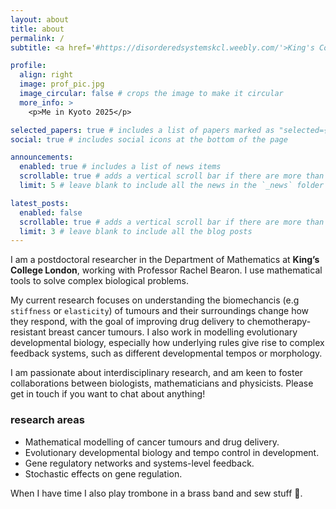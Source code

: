```yaml
---
layout: about
title: about
permalink: /
subtitle: <a href='#https://disorderedsystemskcl.weebly.com/'>King's College London</a>. charlotte.manser@kcl.ac.uk

profile:
  align: right
  image: prof_pic.jpg
  image_circular: false # crops the image to make it circular
  more_info: >
    <p>Me in Kyoto 2025</p>

selected_papers: true # includes a list of papers marked as "selected={true}"
social: true # includes social icons at the bottom of the page

announcements:
  enabled: true # includes a list of news items
  scrollable: true # adds a vertical scroll bar if there are more than 3 news items
  limit: 5 # leave blank to include all the news in the `_news` folder

latest_posts:
  enabled: false
  scrollable: true # adds a vertical scroll bar if there are more than 3 new posts items
  limit: 3 # leave blank to include all the blog posts
---
```


I am a postdoctoral researcher in the Department of Mathematics at <b>King’s College London</b>, working with Professor Rachel Bearon. I use mathematical tools to solve complex biological problems.

My current research focuses on understanding the biomechancis (e.g `stiffness` or `elasticity`) of tumours and their surroundings change how they respond, with the goal of improving drug delivery to chemotherapy-resistant breast cancer tumours. I also work in modelling evolutionary developmental biology, especially how underlying rules give rise to complex feedback systems, such as different developmental tempos or morphology.

I am passionate about interdisciplinary research, and am keen to foster collaborations between biologists, mathematicians and physicists. Please get in touch if you want to chat about anything!

### research areas
<ul>
    <li>Mathematical modelling of cancer tumours and drug delivery.</li>
    <li>Evolutionary developmental biology and tempo control in development.</li>
    <li>Gene regulatory networks and systems-level feedback.</li>
    <li>Stochastic effects on gene regulation.</li>
</ul>

When I have time I also play trombone in a brass band and sew stuff :yarn:.

